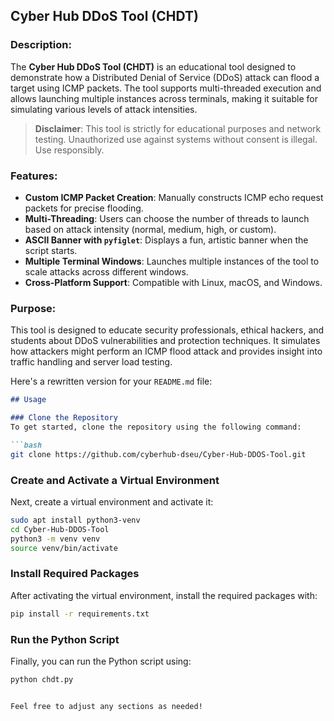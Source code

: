 ## Cyber Hub DDoS Tool (CHDT)

### Description:
The **Cyber Hub DDoS Tool (CHDT)** is an educational tool designed to demonstrate how a Distributed Denial of Service (DDoS) attack can flood a target using ICMP packets. The tool supports multi-threaded execution and allows launching multiple instances across terminals, making it suitable for simulating various levels of attack intensities.

> **Disclaimer**: This tool is strictly for educational purposes and network testing. Unauthorized use against systems without consent is illegal. Use responsibly.

### Features:
- **Custom ICMP Packet Creation**: Manually constructs ICMP echo request packets for precise flooding.
- **Multi-Threading**: Users can choose the number of threads to launch based on attack intensity (normal, medium, high, or custom).
- **ASCII Banner with `pyfiglet`**: Displays a fun, artistic banner when the script starts.
- **Multiple Terminal Windows**: Launches multiple instances of the tool to scale attacks across different windows.
- **Cross-Platform Support**: Compatible with Linux, macOS, and Windows.

### Purpose:
This tool is designed to educate security professionals, ethical hackers, and students about DDoS vulnerabilities and protection techniques. It simulates how attackers might perform an ICMP flood attack and provides insight into traffic handling and server load testing.

Here's a rewritten version for your `README.md` file:

```markdown
## Usage

### Clone the Repository
To get started, clone the repository using the following command:

```bash
git clone https://github.com/cyberhub-dseu/Cyber-Hub-DDOS-Tool.git
```

### Create and Activate a Virtual Environment
Next, create a virtual environment and activate it:

```bash
sudo apt install python3-venv
cd Cyber-Hub-DDOS-Tool
python3 -m venv venv
source venv/bin/activate
```

### Install Required Packages
After activating the virtual environment, install the required packages with:

```bash
pip install -r requirements.txt
```

### Run the Python Script
Finally, you can run the Python script using:

```bash
python chdt.py
```
```

Feel free to adjust any sections as needed!
